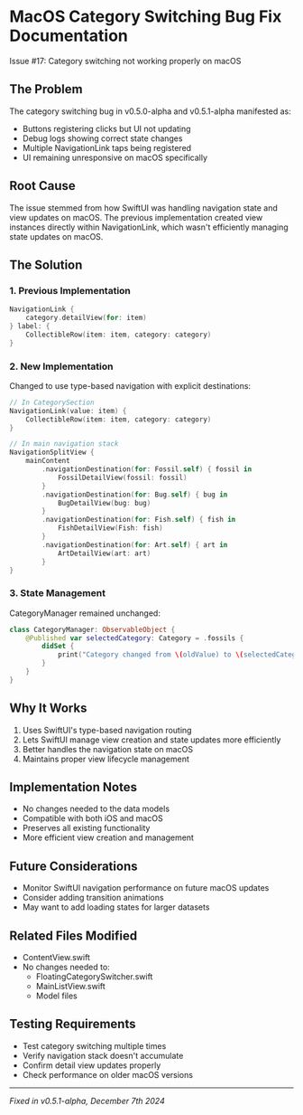 # MacOS Category Switching Bug Fix Documentation
Issue #17: Category switching not working properly on macOS

## The Problem
The category switching bug in v0.5.0-alpha and v0.5.1-alpha manifested as:
- Buttons registering clicks but UI not updating
- Debug logs showing correct state changes
- Multiple NavigationLink taps being registered
- UI remaining unresponsive on macOS specifically

## Root Cause
The issue stemmed from how SwiftUI was handling navigation state and view updates on macOS. The previous implementation created view instances directly within NavigationLink, which wasn't efficiently managing state updates on macOS.

## The Solution

### 1. Previous Implementation
```swift
NavigationLink { 
    category.detailView(for: item)
} label: {
    CollectibleRow(item: item, category: category)
}
```

### 2. New Implementation
Changed to use type-based navigation with explicit destinations:
```swift
// In CategorySection
NavigationLink(value: item) {
    CollectibleRow(item: item, category: category)
}

// In main navigation stack
NavigationSplitView {
    mainContent
        .navigationDestination(for: Fossil.self) { fossil in
            FossilDetailView(fossil: fossil)
        }
        .navigationDestination(for: Bug.self) { bug in
            BugDetailView(bug: bug)
        }
        .navigationDestination(for: Fish.self) { fish in
            FishDetailView(Fish: fish)
        }
        .navigationDestination(for: Art.self) { art in
            ArtDetailView(art: art)
        }
}
```

### 3. State Management
CategoryManager remained unchanged:
```swift
class CategoryManager: ObservableObject {
    @Published var selectedCategory: Category = .fossils {
        didSet {
            print("Category changed from \(oldValue) to \(selectedCategory)")
        }
    }
}
```

## Why It Works
1. Uses SwiftUI's type-based navigation routing
2. Lets SwiftUI manage view creation and state updates more efficiently
3. Better handles the navigation state on macOS
4. Maintains proper view lifecycle management

## Implementation Notes
- No changes needed to the data models
- Compatible with both iOS and macOS
- Preserves all existing functionality
- More efficient view creation and management

## Future Considerations
- Monitor SwiftUI navigation performance on future macOS updates
- Consider adding transition animations
- May want to add loading states for larger datasets

## Related Files Modified
- ContentView.swift
- No changes needed to:
  - FloatingCategorySwitcher.swift
  - MainListView.swift
  - Model files

## Testing Requirements
- Test category switching multiple times
- Verify navigation stack doesn't accumulate
- Confirm detail view updates properly
- Check performance on older macOS versions

---
*Fixed in v0.5.1-alpha, December 7th 2024*